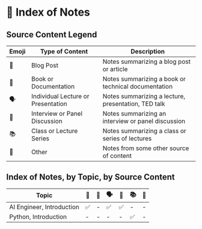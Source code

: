 # 📝 Index of Notes

## Source Content Legend
| Emoji | Type of Content | Description |
| -------- | -------- | -------- |
| 📄   | Blog Post   | Notes summarizing a blog post or article   |
| 📖   | Book or Documentation   | Notes summarizing a book or technical documentation   |
| 🗣️   | Individual Lecture or Presentation   | Notes summarizing a lecture, presentation, TED talk   |
| 👥   | Interview or Panel Discussion   | Notes summarizing an interview or panel discussion   |
| 📚   | Class or Lecture Series   | Notes summarizing a class or series of lectures   |
| 🤷   | Other   | Notes from some other source of content   |


## Index of Notes, by Topic, by Source Content
| Topic | 📄 | 📖 | 🗣️ | 👥 | 📚 | 🤷 |
| -------- | -------- | -------- | -------- | -------- | -------- | -------- |
| AI Engineer, Introduction   |  ✅  | - | ✅ | ✅ | - | - | 
| Python, Introduction | - | - | - | - | ✅ | - | 
